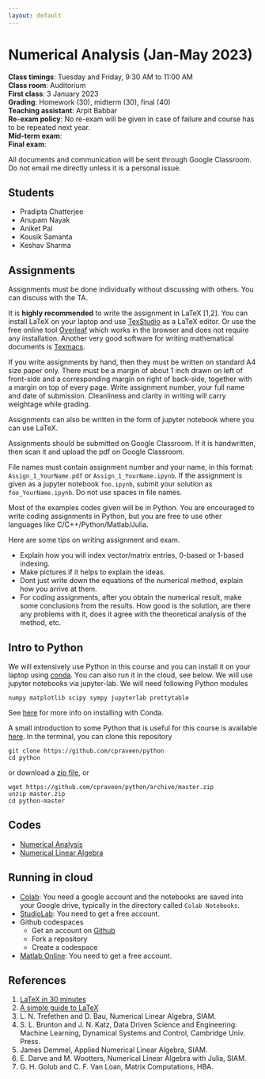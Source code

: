 ```yaml
---
layout: default
---
```


# Numerical Analysis (Jan-May 2023)

**Class timings**: Tuesday and Friday, 9:30 AM to 11:00 AM  
**Class room**: Auditorium  
**First class**: 3 January 2023  
**Grading**: Homework (30), midterm (30), final (40)  
**Teaching assistant**: Arpit Babbar  
**Re-exam policy**: No re-exam will be given in case of failure and course has to be repeated next year.  
**Mid-term exam**:  
**Final exam**:

All documents and communication will be sent through Google Classroom. Do not email me directly unless it is a personal issue.

## Students

* Pradipta Chatterjee
* Anupam Nayak
* Aniket Pal
* Kousik Samanta
* Keshav Sharma

## Assignments

Assignments must be done individually without discussing with others. You can discuss with the TA.

It is **highly recommended** to write the assignment in LaTeX [1,2]. You can install LaTeX on your laptop and use [TexStudio](http://www.texstudio.org) as a LaTeX editor. Or use the free online tool [Overleaf](http://www.overleaf.com) which works in the browser and does not require any installation. Another very good software for writing mathematical documents is [Texmacs](http://www.texmacs.org).

If you write assignments by hand, then they must be written on standard A4 size paper only. There must be a margin of about 1 inch drawn on left of front-side and a corresponding margin on right of back-side, together with a margin on top of every page. Write assignment number, your full name and date of submission. Cleanliness and clarity in writing will carry weightage while grading.

Assignments can also be written in the form of jupyter notebook where you can use LaTeX.

Assignments should be submitted on Google Classroom. If it is handwritten, then scan it and upload the pdf on Google Classroom.

File names must contain assignment number and your name, in this format: `Assign_1_YourName.pdf` or `Assign_1_YourName.ipynb`. If the assignment is given as a jupyter notebook `foo.ipynb`, submit your solution as `foo_YourName.ipynb`. Do not use spaces in file names.

Most of the examples codes given will be in Python. You are encouraged to write coding assignments in Python, but you are free to use other languages like C/C++/Python/Matlab/Julia.

Here are some tips on writing assignment and exam.

* Explain how you will index vector/matrix entries, 0-based or 1-based indexing. 
* Make pictures if it helps to explain the ideas.
* Dont just write down the equations of the numerical method, explain how you arrive at them.
* For coding assignments, after you obtain the numerical result, make some conclusions from the results. How good is the solution, are there any problems with it, does it agree with the theoretical analysis of the method, etc.

## Intro to Python

We will extensively use Python in this course and you can install it on your laptop using [conda](https://github.com/conda-forge/miniforge). You can also run it in the cloud, see below. We will use jupyter notebooks via jupyter-lab. We will need following Python modules

```text
numpy matplotlib scipy sympy jupyterlab prettytable
```
See [here](comp/conda.html) for more info on installing with Conda.

A small introduction to some Python that is useful for this course is available [here](https://github.com/cpraveen/python). In the terminal, you can clone this repository

```shell
git clone https://github.com/cpraveen/python
cd python
```

or download a [zip file](https://github.com/cpraveen/python/archive/master.zip), or

```shell
wget https://github.com/cpraveen/python/archive/master.zip
unzip master.zip
cd python-master
```

## Codes

* [Numerical Analysis](http://www.github.com/cpraveen/na)
* [Numerical Linear Algebra](http://www.github.com/cpraveen/nla)

## Running in cloud

* [Colab](https://colab.research.google.com): You need a google account and the notebooks are saved into your Google drive, typically in the directory called `Colab Notebooks`.
* [StudioLab](https://studiolab.sagemaker.aws): You need to get a free account.
* Github codespaces
  * Get an account on [Github](https://www.github.com)
  * Fork a repository
  * Create a codespace
* [Matlab Online](https://matlab.mathworks.com/): You need to get a free account.

## References

1. [LaTeX in 30 minutes](https://www.overleaf.com/learn/latex/Learn_LaTeX_in_30_minutes)
1. [A simple guide to LaTeX](https://latex-tutorial.com/tutorials)
1. L. N. Trefethen and D. Bau, Numerical Linear Algebra, SIAM.
1. S. L. Brunton and J. N. Katz, Data Driven Science and Engineering: Machine    Learning, Dynamical Systems and Control, Cambridge Univ. Press.
1. James Demmel, Applied Numerical Linear Algebra, SIAM.
1. E. Darve and M. Wootters, Numerical Linear Algebra with Julia, SIAM.
1. G. H. Golub and C. F. Van Loan, Matrix Computations, HBA.


